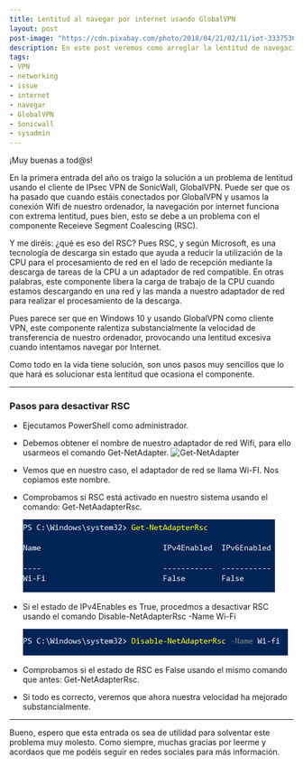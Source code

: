 ```yaml
---
title: Lentitud al navegar por internet usando GlobalVPN
layout: post
post-image: "https://cdn.pixabay.com/photo/2018/04/21/02/11/iot-3337536_960_720.png"
description: En este post veremos como arreglar la lentitud de navegación de Internet usando el adaptador Wi-Fi de nuestro equipo y GlobalVPN.
tags:
- VPN
- networking
- issue
- internet
- navegar
- GlobalVPN
- Sonicwall
- sysadmin
---
```


¡Muy buenas a tod@s!

En la primera entrada del año os traigo la solución a un problema de lentitud usando el cliente de IPsec VPN de SonicWall, GlobalVPN. Puede ser que os ha pasado que cuando estáis conectados por GlobalVPN y usamos la conexión Wifi de nuestro ordenador, la navegación por internet funciona con extrema lentitud, pues bien, esto se debe a un problema con el componente Receieve Segment Coalescing (RSC).

Y me diréis: ¿qué es eso del RSC? Pues RSC, y según Microsoft, es una tecnología de descarga sin estado que ayuda a reducir la utilización de la CPU para el procesamiento de red en el lado de recepción mediante la descarga de tareas de la CPU a un adaptador de red compatible. En otras palabras, este componente libera la carga de trabajo de la CPU cuando estamos descargando en una red y las manda a nuestro adaptador de red para realizar el procesamiento de la descarga.

Pues parece ser que en Windows 10 y usando GlobalVPN como cliente VPN, este componente ralentiza substancialmente la velocidad de transferencia de nuestro ordenador, provocando una lentitud excesiva cuando intentamos navegar por Internet.

Como todo en la vida tiene solución, son unos pasos muy sencillos que lo que hará es solucionar esta lentitud que ocasiona el componente.

---
### Pasos para desactivar RSC

* Ejecutamos PowerShell como administrador.

* Debemos obtener el nombre de nuestro adaptador de red Wifi, para ello usarmeos el comando Get-NetAdapter.
![
   Get-NetAdapter](/assets/images/2023-01-15/Image_Get-NetAdapter.png)

* Vemos que en nuestro caso, el adaptador de red se llama Wi-FI. Nos copiamos este nombre.

* Comprobamos si RSC está activado en nuestro sistema usando el comando: Get-NetAadapterRsc.

   ![Get-NetAdapterRsc](/assets/images/2023-01-15/Image_Get-NetAdapterRsc.png)

* Si el estado de IPv4Enables es True, procedmos a desactivar RSC usando el comando Disable-NetAdapterRsc -Name Wi-Fi

   ![Disable-NetAdapterRsc](/assets/images/2023-01-15/Image_Disable-NetAdapterRsc.png)

* Comprobamos si el estado de RSC es False usando el mismo comando que antes: Get-NetAdapterRsc.

* Si todo es correcto, veremos que ahora nuestra velocidad ha mejorado substancialmente.

---

Bueno, espero que esta entrada os sea de utilidad para solventar este problema muy molesto. Como siempre, muchas gracias por leerme y acordaos que me podéis seguir en redes sociales para más información.


